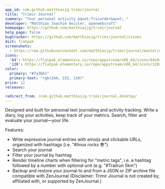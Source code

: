 ```yaml
---
app_id: com.github.matthiasjg.trimirjournal
title: "Trimir Journal"
summary: "Your personal activity &quot;Tricorder&quot;."
developer: "Matthias Joachim Geisler, openwebcraft"
homepage: https://github.com/matthiasjg/trimirjournal
help_page: false
bugtracker: https://github.com/matthiasjg/trimirjournal/issues
dist: flatpak
screenshots:
  - https://raw.githubusercontent.com/matthiasjg/trimirjournal/master/data/screenshots/de/light-and-dark.png
icons:
  '64': https://flatpak.elementary.io/repo/appstream/x86_64/icons/64x64/com.github.matthiasjg.trimirjournal.png
  '128': https://flatpak.elementary.io/repo/appstream/x86_64/icons/128x128/com.github.matthiasjg.trimirjournal.png
color:
  primary: "#7a36b1"
  primary-text: "rgb(244, 233, 110)"
price: 12
releases:

redirect_from: /com.github.matthiasjg.trimirjournal.desktop/
---
```


<p>Designed and built for personal text journaling and activity tracking. Write a diary, log your activities, keep track of your metrics. Search, filter and evaluate your journal—your life.</p>
<p>Features:</p>
<ul>
<li>Write expressive journal entries with emoijs and clickable URLs, organized with hashtags (i.e. "#linux rocks 😎️")</li>
<li>Search your journal</li>
<li>Filter your journal by hashtag</li>
<li>Render timeline charts when filtering for "metric tags", i.e. a hashtag followed by a number with optional unit (e.g. "#Trailrun 5km")</li>
<li>Backup and restore your journal to and from a JSON or ZIP archive file compatible with ZenJournal (Disclaimer: Trimir Journal is not created by, affiliated with, or supported by ZenJournal.)</li>
</ul>
